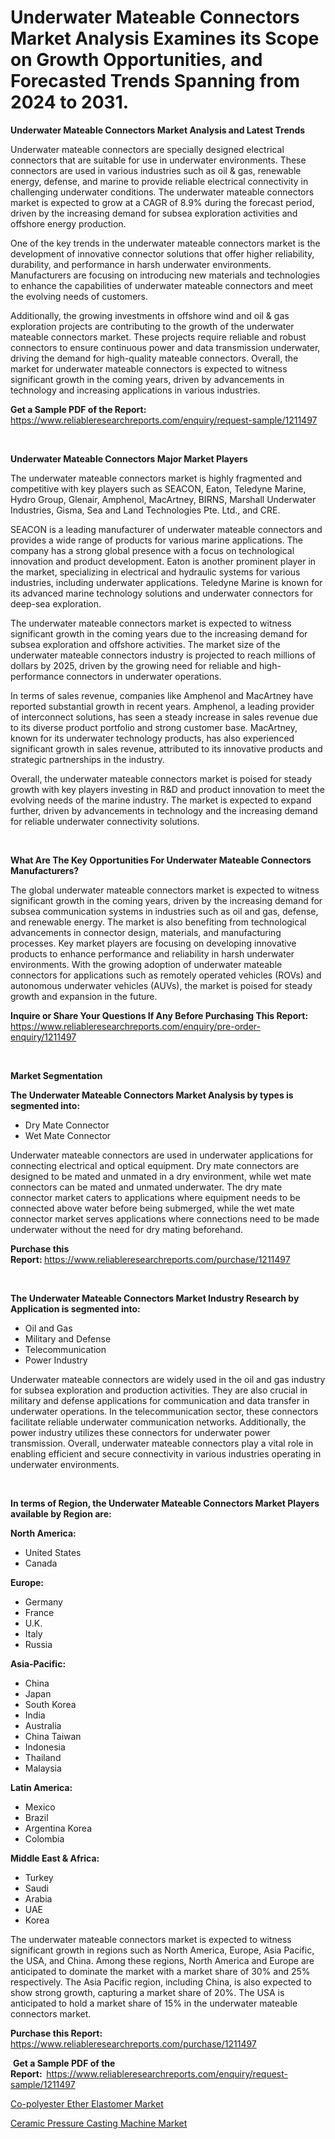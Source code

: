 <p><h1>Underwater Mateable Connectors Market Analysis Examines its Scope on Growth Opportunities, and Forecasted Trends Spanning from 2024 to 2031.</h1></p><p><strong>Underwater Mateable Connectors Market Analysis and Latest Trends</strong></p>
<p><p>Underwater mateable connectors are specially designed electrical connectors that are suitable for use in underwater environments. These connectors are used in various industries such as oil & gas, renewable energy, defense, and marine to provide reliable electrical connectivity in challenging underwater conditions. The underwater mateable connectors market is expected to grow at a CAGR of 8.9% during the forecast period, driven by the increasing demand for subsea exploration activities and offshore energy production.</p><p>One of the key trends in the underwater mateable connectors market is the development of innovative connector solutions that offer higher reliability, durability, and performance in harsh underwater environments. Manufacturers are focusing on introducing new materials and technologies to enhance the capabilities of underwater mateable connectors and meet the evolving needs of customers.</p><p>Additionally, the growing investments in offshore wind and oil & gas exploration projects are contributing to the growth of the underwater mateable connectors market. These projects require reliable and robust connectors to ensure continuous power and data transmission underwater, driving the demand for high-quality mateable connectors. Overall, the market for underwater mateable connectors is expected to witness significant growth in the coming years, driven by advancements in technology and increasing applications in various industries.</p></p>
<p><strong>Get a Sample PDF of the Report:&nbsp;</strong> <a href="https://www.reliableresearchreports.com/enquiry/request-sample/1211497">https://www.reliableresearchreports.com/enquiry/request-sample/1211497</a></p>
<p>&nbsp;</p>
<p><strong>Underwater Mateable Connectors Major Market Players</strong></p>
<p><p>The underwater mateable connectors market is highly fragmented and competitive with key players such as SEACON, Eaton, Teledyne Marine, Hydro Group, Glenair, Amphenol, MacArtney, BIRNS, Marshall Underwater Industries, Gisma, Sea and Land Technologies Pte. Ltd., and CRE.</p><p>SEACON is a leading manufacturer of underwater mateable connectors and provides a wide range of products for various marine applications. The company has a strong global presence with a focus on technological innovation and product development. Eaton is another prominent player in the market, specializing in electrical and hydraulic systems for various industries, including underwater applications. Teledyne Marine is known for its advanced marine technology solutions and underwater connectors for deep-sea exploration.</p><p>The underwater mateable connectors market is expected to witness significant growth in the coming years due to the increasing demand for subsea exploration and offshore activities. The market size of the underwater mateable connectors industry is projected to reach millions of dollars by 2025, driven by the growing need for reliable and high-performance connectors in underwater operations.</p><p>In terms of sales revenue, companies like Amphenol and MacArtney have reported substantial growth in recent years. Amphenol, a leading provider of interconnect solutions, has seen a steady increase in sales revenue due to its diverse product portfolio and strong customer base. MacArtney, known for its underwater technology products, has also experienced significant growth in sales revenue, attributed to its innovative products and strategic partnerships in the industry.</p><p>Overall, the underwater mateable connectors market is poised for steady growth with key players investing in R&D and product innovation to meet the evolving needs of the marine industry. The market is expected to expand further, driven by advancements in technology and the increasing demand for reliable underwater connectivity solutions.</p></p>
<p>&nbsp;</p>
<p><strong>What Are The Key Opportunities For Underwater Mateable Connectors Manufacturers?</strong></p>
<p><p>The global underwater mateable connectors market is expected to witness significant growth in the coming years, driven by the increasing demand for subsea communication systems in industries such as oil and gas, defense, and renewable energy. The market is also benefiting from technological advancements in connector design, materials, and manufacturing processes. Key market players are focusing on developing innovative products to enhance performance and reliability in harsh underwater environments. With the growing adoption of underwater mateable connectors for applications such as remotely operated vehicles (ROVs) and autonomous underwater vehicles (AUVs), the market is poised for steady growth and expansion in the future.</p></p>
<p><strong>Inquire or Share Your Questions If Any Before Purchasing This Report:</strong> <a href="https://www.reliableresearchreports.com/enquiry/pre-order-enquiry/1211497">https://www.reliableresearchreports.com/enquiry/pre-order-enquiry/1211497</a></p>
<p>&nbsp;</p>
<p><strong>Market Segmentation</strong></p>
<p><strong>The Underwater Mateable Connectors Market Analysis by types is segmented into:</strong></p>
<p><ul><li>Dry Mate Connector</li><li>Wet Mate Connector</li></ul></p>
<p><p>Underwater mateable connectors are used in underwater applications for connecting electrical and optical equipment. Dry mate connectors are designed to be mated and unmated in a dry environment, while wet mate connectors can be mated and unmated underwater. The dry mate connector market caters to applications where equipment needs to be connected above water before being submerged, while the wet mate connector market serves applications where connections need to be made underwater without the need for dry mating beforehand.</p></p>
<p><strong>Purchase this Report:&nbsp;</strong><a href="https://www.reliableresearchreports.com/purchase/1211497">https://www.reliableresearchreports.com/purchase/1211497</a></p>
<p>&nbsp;</p>
<p><strong>The Underwater Mateable Connectors Market Industry Research by Application is segmented into:</strong></p>
<p><ul><li>Oil and Gas</li><li>Military and Defense</li><li>Telecommunication</li><li>Power Industry</li></ul></p>
<p><p>Underwater mateable connectors are widely used in the oil and gas industry for subsea exploration and production activities. They are also crucial in military and defense applications for communication and data transfer in underwater operations. In the telecommunication sector, these connectors facilitate reliable underwater communication networks. Additionally, the power industry utilizes these connectors for underwater power transmission. Overall, underwater mateable connectors play a vital role in enabling efficient and secure connectivity in various industries operating in underwater environments.</p></p>
<p>&nbsp;</p>
<p><strong>In terms of Region, the Underwater Mateable Connectors Market Players available by Region are:</strong></p>
<p>
    <p> <strong> North America: </strong>
        <ul>
            <li>United States</li>
            <li>Canada</li>
        </ul>
        </p> 
    <p> <strong> Europe: </strong>
        <ul>
            <li>Germany</li>
            <li>France</li>
            <li>U.K.</li>
            <li>Italy</li>
            <li>Russia</li>
        </ul>
        </p> 
    <p> <strong> Asia-Pacific: </strong>
        <ul>
            <li>China</li>
            <li>Japan</li>
            <li>South Korea</li>
            <li>India</li>
            <li>Australia</li>
            <li>China Taiwan</li>
            <li>Indonesia</li>
            <li>Thailand</li>
            <li>Malaysia</li>
        </ul>
        </p> 
    <p> <strong> Latin America: </strong>
        <ul>
            <li>Mexico</li>
            <li>Brazil</li>
            <li>Argentina Korea</li>
            <li>Colombia</li>
        </ul>
        </p> 
    <p> <strong> Middle East & Africa: </strong>
        <ul>
            <li>Turkey</li>
            <li>Saudi</li>
            <li>Arabia</li>
            <li>UAE</li>
            <li>Korea</li>
        </ul>
    </p>
    </p>
<p><p>The underwater mateable connectors market is expected to witness significant growth in regions such as North America, Europe, Asia Pacific, the USA, and China. Among these regions, North America and Europe are anticipated to dominate the market with a market share of 30% and 25% respectively. The Asia Pacific region, including China, is also expected to show strong growth, capturing a market share of 20%. The USA is anticipated to hold a market share of 15% in the underwater mateable connectors market.</p></p>
<p><strong>Purchase this Report: </strong><a href="https://www.reliableresearchreports.com/purchase/1211497">https://www.reliableresearchreports.com/purchase/1211497</a></p>
<p>&nbsp;<strong>Get a Sample PDF of the Report:&nbsp;&nbsp;</strong><a href="https://www.reliableresearchreports.com/enquiry/request-sample/1211497">https://www.reliableresearchreports.com/enquiry/request-sample/1211497</a></p>
<p><strong></strong></p>
<p><p><a href="https://issuu.com/reportprime-2/docs/co-polyester-ether-elastomer-market-size-2030.pptx">Co-polyester Ether Elastomer Market</a></p><p><a href="https://issuu.com/reportprime-2/docs/ceramic-pressure-casting-machine-market-size-2030.">Ceramic Pressure Casting Machine Market</a></p></p>